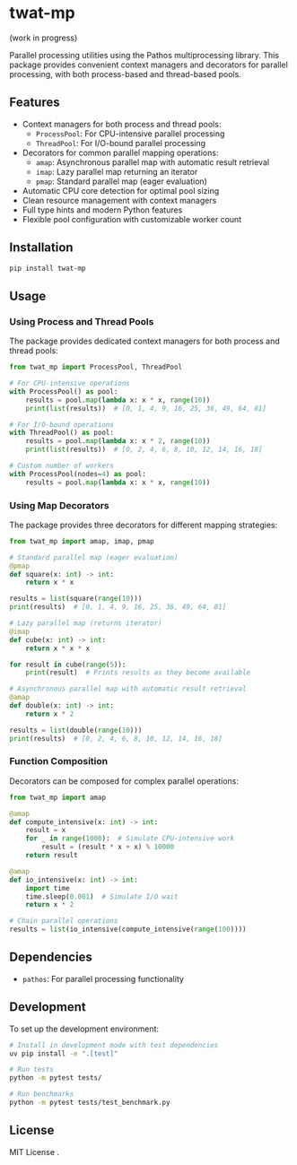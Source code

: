 # twat-mp

(work in progress)

Parallel processing utilities using the Pathos multiprocessing library. This package provides convenient context managers and decorators for parallel processing, with both process-based and thread-based pools.

## Features

* Context managers for both process and thread pools:
  + `ProcessPool`: For CPU-intensive parallel processing
  + `ThreadPool`: For I/O-bound parallel processing
* Decorators for common parallel mapping operations:
  + `amap`: Asynchronous parallel map with automatic result retrieval
  + `imap`: Lazy parallel map returning an iterator
  + `pmap`: Standard parallel map (eager evaluation)
* Automatic CPU core detection for optimal pool sizing
* Clean resource management with context managers
* Full type hints and modern Python features
* Flexible pool configuration with customizable worker count

## Installation

```bash
pip install twat-mp
```

## Usage

### Using Process and Thread Pools

The package provides dedicated context managers for both process and thread pools:

```python
from twat_mp import ProcessPool, ThreadPool

# For CPU-intensive operations
with ProcessPool() as pool:
    results = pool.map(lambda x: x * x, range(10))
    print(list(results))  # [0, 1, 4, 9, 16, 25, 36, 49, 64, 81]

# For I/O-bound operations
with ThreadPool() as pool:
    results = pool.map(lambda x: x * 2, range(10))
    print(list(results))  # [0, 2, 4, 6, 8, 10, 12, 14, 16, 18]

# Custom number of workers
with ProcessPool(nodes=4) as pool:
    results = pool.map(lambda x: x * x, range(10))
```

### Using Map Decorators

The package provides three decorators for different mapping strategies:

```python
from twat_mp import amap, imap, pmap

# Standard parallel map (eager evaluation)
@pmap
def square(x: int) -> int:
    return x * x

results = list(square(range(10)))
print(results)  # [0, 1, 4, 9, 16, 25, 36, 49, 64, 81]

# Lazy parallel map (returns iterator)
@imap
def cube(x: int) -> int:
    return x * x * x

for result in cube(range(5)):
    print(result)  # Prints results as they become available

# Asynchronous parallel map with automatic result retrieval
@amap
def double(x: int) -> int:
    return x * 2

results = list(double(range(10)))
print(results)  # [0, 2, 4, 6, 8, 10, 12, 14, 16, 18]
```

### Function Composition

Decorators can be composed for complex parallel operations:

```python
from twat_mp import amap

@amap
def compute_intensive(x: int) -> int:
    result = x
    for _ in range(1000):  # Simulate CPU-intensive work
        result = (result * x + x) % 10000
    return result

@amap
def io_intensive(x: int) -> int:
    import time
    time.sleep(0.001)  # Simulate I/O wait
    return x * 2

# Chain parallel operations
results = list(io_intensive(compute_intensive(range(100))))
```

## Dependencies

* `pathos`: For parallel processing functionality

## Development

To set up the development environment:

```bash
# Install in development mode with test dependencies
uv pip install -e ".[test]"

# Run tests
python -m pytest tests/

# Run benchmarks
python -m pytest tests/test_benchmark.py
```

## License

MIT License
.
